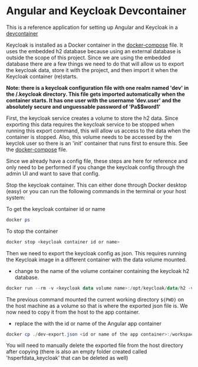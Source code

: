 # Angular and Keycloak Devcontainer

This is a reference application for setting up Angular and Keycloak in a [devcontainer](https://containers.dev/)

Keycloak is installed as a Docker container in the [docker-compose](./.devcontainer/docker-compose.yml) file. It uses the embedded h2 database because using an external database is outside the scope of this project. Since we are using the embedded database there are a few things we need to do that will allow us to export the keycloak data, store it with the project, and then import it when the Keycloak container (re)starts.

**Note: there is a keycloak configuration file with one realm named 'dev' in the /.keycloak directory. This file gets imported automatically when the container starts. It has one user with the username 'dev.user' and the absolutely secure and unguessable password of 'Pa$$word1'**

First, the keycloak service creates a volume to store the h2 data. Since exporting this data requires the keycloak service to be stopped when running this export command, this will allow us access to the data when the container is stopped. Also, this volume needs to be accessed by the keyclok user so there is an 'init' container that runs first to ensure this. See the [docker-compose](./.devcontainer/docker-compose.yml) file.

Since we already have a config file, these steps are here for reference and only need to be performed if you change the keycloak config through the admin UI and want to save that config.

Stop the keycloak container. This can either done through Docker desktop (easy) or you can run the following commands in the terminal or your host system:

To get the keycloak container id or name

```powershell
docker ps
```

To stop the container

```powershell
docker stop <keycloak container id or name>
```

Then we need to export the keycloak config as json. This requires running the Keycloak image in a different container with the data volume mounted.

- change <keycloak data volume name> to the name of the volume container containing the keycloak h2 database.

```powershell
docker run --rm -v <keycloak data volume name>:/opt/keycloak/data/h2 -v ${PWD}:/tmp quay.io/keycloak/keycloak:26.2.5 export --realm dev --file /tmp/dev-export.json
```

The previous command mounted the current working directory `${PWD}` on the host machine as a volume so that is where the exported json file is. We now need to copy it from the host to the app container.

- replace the <id or name of app container> with the id or name of the Angular app container

```powershell
docker cp ./dev-export.json <id or name of the app container>:/workspaces/angular-keycloak-playwright/.keycloak
```

You will need to manually delete the exported file from the host directory after copying (there is also an empty folder created called 'hsperfdata_keycloak' that can be deleted as well)
